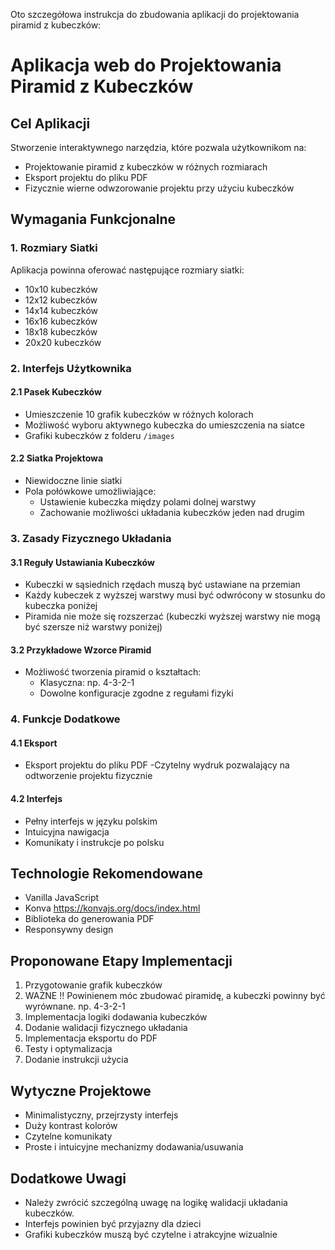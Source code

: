 Oto szczegółowa instrukcja do zbudowania aplikacji do projektowania piramid z kubeczków:

# Aplikacja web do Projektowania Piramid z Kubeczków

## Cel Aplikacji
Stworzenie interaktywnego narzędzia, które pozwala użytkownikom na:
- Projektowanie piramid z kubeczków w różnych rozmiarach
- Eksport projektu do pliku PDF
- Fizycznie wierne odwzorowanie projektu przy użyciu kubeczków

## Wymagania Funkcjonalne

### 1. Rozmiary Siatki
Aplikacja powinna oferować następujące rozmiary siatki:
- 10x10 kubeczków
- 12x12 kubeczków
- 14x14 kubeczków
- 16x16 kubeczków
- 18x18 kubeczków
- 20x20 kubeczków

### 2. Interfejs Użytkownika

#### 2.1 Pasek Kubeczków
- Umieszczenie 10 grafik kubeczków w różnych kolorach
- Możliwość wyboru aktywnego kubeczka do umieszczenia na siatce
- Grafiki kubeczków z folderu `/images`

#### 2.2 Siatka Projektowa
- Niewidoczne linie siatki
- Pola połówkowe umożliwiające:
  * Ustawienie kubeczka między polami dolnej warstwy
  * Zachowanie możliwości układania kubeczków jeden nad drugim

### 3. Zasady Fizycznego Układania

#### 3.1 Reguły Ustawiania Kubeczków
- Kubeczki w sąsiednich rzędach muszą być ustawiane na przemian
- Każdy kubeczek z wyższej warstwy musi być odwrócony w stosunku do kubeczka poniżej
- Piramida nie może się rozszerzać (kubeczki wyższej warstwy nie mogą być szersze niż warstwy poniżej)

#### 3.2 Przykładowe Wzorce Piramid
- Możliwość tworzenia piramid o kształtach:
  * Klasyczna: np. 4-3-2-1
  * Dowolne konfiguracje zgodne z regułami fizyki

### 4. Funkcje Dodatkowe

#### 4.1 Eksport
- Eksport projektu do pliku PDF
-Czytelny wydruk pozwalający na odtworzenie projektu fizycznie

#### 4.2 Interfejs
- Pełny interfejs w języku polskim
- Intuicyjna nawigacja
- Komunikaty i instrukcje po polsku

## Technologie Rekomendowane
- Vanilla JavaScript
- Konva https://konvajs.org/docs/index.html
- Biblioteka do generowania PDF
- Responsywny design

## Proponowane Etapy Implementacji

1. Przygotowanie grafik kubeczków
2. WAŻNE !! Powinienem móc zbudować piramidę, a kubeczki powinny być wyrównane. np. 4-3-2-1
3. Implementacja logiki dodawania kubeczków
4. Dodanie walidacji fizycznego układania
5. Implementacja eksportu do PDF
6. Testy i optymalizacja
7. Dodanie instrukcji użycia

## Wytyczne Projektowe
- Minimalistyczny, przejrzysty interfejs
- Duży kontrast kolorów
- Czytelne komunikaty
- Proste i intuicyjne mechanizmy dodawania/usuwania

## Dodatkowe Uwagi
- Należy zwrócić szczególną uwagę na logikę walidacji układania kubeczków.
- Interfejs powinien być przyjazny dla dzieci
- Grafiki kubeczków muszą być czytelne i atrakcyjne wizualnie